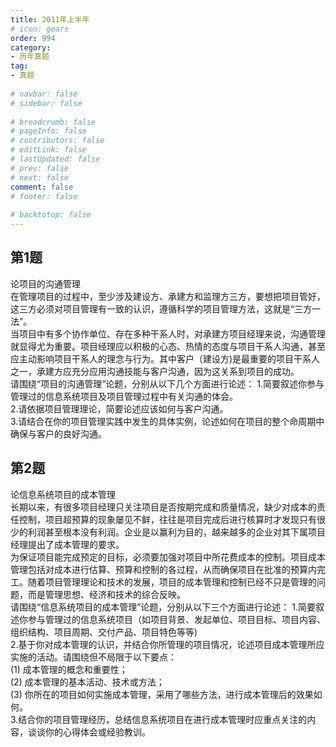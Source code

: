 ```yaml
---  
title: 2011年上半年  
# icon: gears  
order: 994  
category:  
- 历年真题  
tag:  
- 真题  
  
# navbar: false  
# sidebar: false  
  
# breadcrumb: false  
# pageInfo: false  
# contributors: false  
# editLink: false  
# lastUpdated: false  
# prev: false  
# next: false  
comment: false  
# footer: false  
  
# backtotop: false  
---  
```

## 第1题 ##

论项目的沟通管理  
在管理项目的过程中，至少涉及建设方、承建方和监理方三方，要想把项目管好，这三方必须对项目管理有一致的认识，遵循科学的项目管理方法，这就是“三方一法”。  
当项目中有多个协作单位、存在多种干系人时，对承建方项目经理来说，沟通管理就显得尤为重要。项目经理应以积极的心态、热情的态度与项目干系人沟通，甚至应主动影响项目干系人的理念与行为。其中客户（建设方)是最重要的项目干系人之一，承建方应充分应用沟通技能与客户沟通，因为这关系到项目的成功。  
请围绕“项目的沟通管理”论题，分别从以下几个方面进行论述： 1.简要叙述你参与管理过的信息系统项目及项目管理过程中有关沟通的体会。  
2.请依据项目管理理论，简要论述应该如何与客户沟通。  
3.请结合在你的项目管理实践中发生的具体实例，论述如何在项目的整个命周期中确保与客户的良好沟通。  


## 第2题 ##

论信息系统项目的成本管理  
长期以来，有很多项目经理只关注项目是否按期完成和质量情况，缺少对成本的责任控制，项目超预算的现象屡见不鲜，往往是项目完成后进行核算时才发现只有很少的利润甚至根本没有利润。企业是以赢利为目的，越来越多的企业对其下属项目经理提出了成本管理的要求。  
为保证项目能完成预定的目标，必须要加强对项目中所花费成本的控制。项目成本管理包括对成本进行估算、预算和控制的各过程，从而确保项目在批准的预算内完工。随着项目管理理论和技术的发展，项目的成本管理和控制已经不只是管理的问题，而是管理思想、经济和技术的综合反映。  
请围绕“信息系统项目的成本管理”论题，分别从以下三个方面进行论述： 1.简要叙述你参与管理过的信息系统项目（如项目背景、发起单位、项目目标、项目内容、组织结构、项目周期、交付产品、项目特色等等)  
2.基于你对成本管理的认识，并结合你所管理的项目情况，论述项目成本管理所应实施的活动。请围绕但不局限于以下要点：  
(1) 成本管理的概念和重要性；  
(2) 成本管理的基本活动、技术或方法；  
(3) 你所在的项目如何实施成本管理，采用了哪些方法，进行成本管理后的效果如何。  
3.结合你的项目管理经历，总结信息系统项目在进行成本管理时应重点关注的内容，谈谈你的心得体会或经验教训。  

